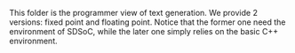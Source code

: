 This folder is the programmer view of text generation. We provide 2 versions: fixed point and floating point. Notice that the former one need the environment of SDSoC, while the later one simply relies on the basic C++ environment.
